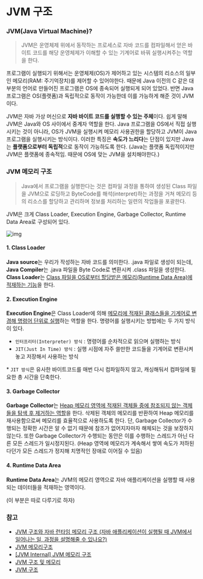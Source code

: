 # JVM 구조

### JVM(Java Virtual Machine)?

> JVM은 운영체제 위에서 동작하는 프로세스로 자바 코드를 컴파일해서 얻은 바이트 코드를 해당 운영체제가 이해할 수 있는 기계어로 바꿔 실행시켜주는 역할을 한다.

프로그램이 실행되기 위해서는 운영체제(OS)가 제어하고 있는 시스템의 리소스의 일부인 메모리(RAM: 주기억장치)를 제어할 수 있어야한다. 때문에 Java 이전의 C 같은 대부분의 언어로 만들어진 프로그램은 OS에 종속되어 실행되게 되어 있었다. 반면 Java 프로그램은 OS(플랫폼)과 독립적으로 동작이 가능한데 이를 가능하게 해준 것이 JVM이다.

JVM은 자바 가상 머신으로 **자바 바이트 코드를 실행할 수 있는 주체**이다. 쉽게 말해 JVM은 Java와 OS 사이에서 중계자 역할을 한다.  Java 프로그램을 OS에서 직접 실행시키는 것이 아니라, OS가 JVM을 실행시켜 메모리 사용권한을 할당하고 JVM이 Java 프로그램을 실행시키는 방식이다. 이러한 특징은 **속도가 느리다**는 단점이 있지만 Java는 **플랫폼으로부터 독립적**으로 동작이 가능하도록 한다. (Java는 플랫폼 독립적이지만 JVM은 플랫폼에 종속적임. 때문에 OS에 맞는 JVM을 설치해야한다.)



### JVM 메모리 구조

> Java에서 프로그램을 실행한다는 것은 컴파일 과정을 통하여 생성된 Class 파일을 JVM으로 로딩하고 ByteCode를 해석(interpret)하는 과정을 거쳐 메모리 등의 리소스를 할당하고 관리하며 정보를 처리하는 일련의 작업들을 포괄한다.

JVM은 크게 Class Loader, Execution Engine, Garbage Collector, Runtime Data Area로 구성되어 있다.

![img](https://t1.daumcdn.net/cfile/tistory/9973563D5ACE031521)

#### 1. Class Loader

**Java source**는 우리가 작성하는 자바 코드를 의미한다. .java 파일로 생성이 되는데, **Java Compiler**는 .java 파일을 Byte Code로 변환시켜 .class 파일을 생성한다. **Class Loader**는 <u>Class 파일을 OS로부터 할당받은 메모리(Runtime Data Area)에 적재하는 기능</u>을 한다. 



#### 2. Execution Engine

**Execution Engine**은 Class Loader에 의해 <u>메모리에 적재된 클래스들을 기계어로 변경해 명령어 단위로 실행</u>하는 역할을 한다. 명령어를 실행시키는 방법에는 두 가지 방식이 있다.

- `인터프리터(Interpreter) 방식` : 명령어를 순차적으로 읽으며 실행하는 방식
- `JIT(Just In Time) 방식` : 실행 시점에 자주 쓸만한 코드들을 기계어로 변환시켜놓고 저장해서 사용하는 방식

\* `JIT 방식`은 유사한 바이트코드를 매번 다시 컴파일하지 않고, 캐싱해둬서 컴파일에 필요한 총 시간을 단축한다.



#### 3. Garbage Collector

**Garbage Collector**는 <u>Heap 메모리 영역에 적재된 객체들 중에 참조되지 않는 객체들을 탐색 후 제거하는 역할</u>을 한다. 삭제된 객체의 메모리를 반환하여 Heap 메모리를 재사용함으로써 메모리를 효율적으로 사용하도록 한다. 단, Garbage Collector가 수행되는 정확한 시간은 알 수 없기 때문에 참조가 없어지자마자 해체되는 것을 보장하지 않는다. 또한 Garbage Collector가 수행되는 동안은 이를 수행하는 스레드가 아닌 다른 모든 스레드가 일시정지된다. (Heap 영역에 메모리가 계속해서 쌓여 속도가 저하된다던가 모든 스레드가 정지해 치명적인 장애로 이어질 수 있음)



#### 4. Runtime Data Area

**Runtime Data Area**는 JVM의 메모리 영역으로 자바 애플리케이션을 실행할 때 사용되는 데이터들을 적재하는 영역이다.

(이 부분은 따로 다루기로 하자)





### 참고

- [JVM 구조와 자바 런타임 메모리 구조 (자바 애플리케이션이 실행될 때 JVM에서 일어나는 일, 과정을 설명해줄 수 있나요?)](https://jeong-pro.tistory.com/148)
- [JVM 메모리구조](https://huelet.tistory.com/entry/JVM-%EB%A9%94%EB%AA%A8%EB%A6%AC%EA%B5%AC%EC%A1%B0)
- [[JVM Internal] JVM 메모리 구조](https://12bme.tistory.com/382)
- [JVM 구조 및 메모리](https://lazymankook.tistory.com/79)
- [JVM 구조](https://velog.io/@litien/JVM-%EA%B5%AC%EC%A1%B0)

